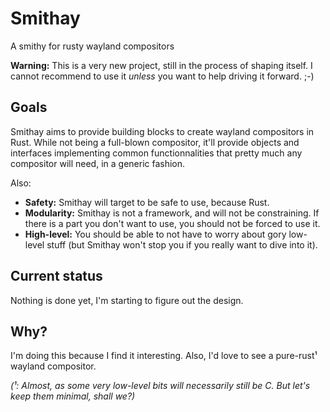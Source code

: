 # Smithay

A smithy for rusty wayland compositors

**Warning:** This is a very new project, still in the process of shaping itself. I cannot
recommend to use it *unless* you want to help driving it forward. ;-)

## Goals

Smithay aims to provide building blocks to create wayland compositors in Rust. While not
being a full-blown compositor, it'll provide objects and interfaces implementing common
functionnalities that pretty much any compositor will need, in a generic fashion.

Also:

- **Safety:** Smithay will target to be safe to use, because Rust.
- **Modularity:** Smithay is not a framework, and will not be constraining. If there is a
  part you don't want to use, you should not be forced to use it.
- **High-level:** You should be able to not have to worry about gory low-level stuff (but 
  Smithay won't stop you if you really want to dive into it).

## Current status

Nothing is done yet, I'm starting to figure out the design.

## Why?

I'm doing this because I find it interesting. Also, I'd love to see a pure-rust¹ wayland
compositor.

*(¹: Almost, as some very low-level bits will necessarily still be C. But let's keep them minimal, shall we?)*
